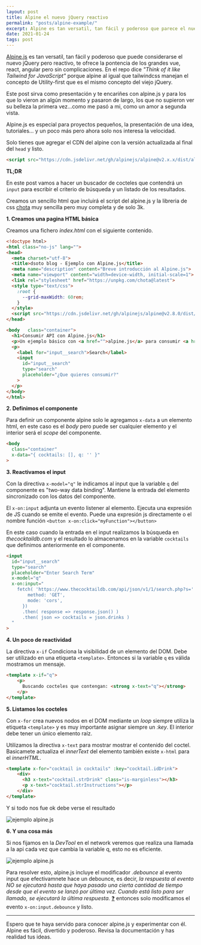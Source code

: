 ```yaml
---
layout: post
title: Alpine el nuevo jQuery reactivo
permalink: "posts/alpine-example/"
excerpt: Alpine es tan versatil, tan fácil y poderoso que parece el nuevo jQuery reactivo, te ofrece la pontencia de vue, react, angular pero sin complicaciones.
date: 2021-01-24
tags: post
---
```


[Alpine.js](https://github.com/alpinejs/alpine) es tan versatil, tan fácil y poderoso que puede considerarse el nuevo jQuery pero reactivo, te ofrece la pontencia de los grandes vue, react, angular pero sin complicaciones. En el repo dice *"Think of it like Tailwind for JavaScript"* porque alpine al igual que tailwindcss manejan el concepto de Utility-first que es el mismo concepto del viejo jQuery.

Este post sirva como presentación y te encariñes con alpine.js y para los que lo vieron an algún momento y pasaron de largo, los que no supieron ver su belleza la primera vez...como me pasó a mi, como un amor a segunda vista.

Alpine.js es especial para proyectos pequeños, la presentación de una idea, tutoriales... y un poco más pero ahora solo nos interesa la velocidad. 

Solo tienes que agregar el CDN del alpine con la versión actualizada al final del `head` y listo.

```html
<script src="https://cdn.jsdelivr.net/gh/alpinejs/alpine@v2.x.x/dist/alpine.min.js" defer></script>
```

**TL;DR**

En este post vamos a hacer un buscador de cocteles que contendrá un `input` para escribir el criterio de búsqueda y un listado de los resultados. 

Creamos un sencillo html que incluirá el script del alpine.js y la libreria de css [chota](https://jenil.github.io/chota) muy sencilla pero muy completa y de solo 3k.

**1. Creamos una pagina HTML básica**

Creamos una fichero *index.html* con el siguiente contenido.

```html
<!doctype html>
<html class="no-js" lang="">
<head>
  <meta charset="utf-8">
  <title>dsoto blog - Ejemplo con Alpine.js</title>
  <meta name="description" content="Breve introducción al Alpine.js">
  <meta name="viewport" content="width=device-width, initial-scale=1">
  <link rel="stylesheet" href="https://unpkg.com/chota@latest">
  <style type="text/css">
    :root { 
      --grid-maxWidth: 60rem;
    }    
  </style>
  <script src="https://cdn.jsdelivr.net/gh/alpinejs/alpine@v2.8.0/dist/alpine.min.js" defer></script>
</head>

<body   class="container">
  <h1>Consumir API con Alpine.js</h1>
  <p>Un ejemplo básico con <a href="">alpine.js</a> para consumir <a href="">TheCocktailDB</a>, que mejor api para consumir.🍹 🎉</p>
  <p>
    <label for="input__search">Search</label>
    <input 
      id="input__search" 
      type="search" 
      placeholder="¿Que quieres consumir?"
    >
  </p>  
</body>
</html>
```

**2. Definimos el componente**

Para definir un componente alpine solo le agregamos `x-data` a un elemento html, en este caso es el *body* pero puede ser cualquier elemento y el interior será el *scope* del componente.

```html
<body 
  class="container"
  x-data="{ cocktails: [], q: '' }" 
>
```

**3. Reactivamos el input**

Con la directiva `x-model="q"` le indicamos al input que la variable `q` del componente es "two-way data binding". Mantiene la entrada del elemento sincronizado con los datos del componente. 

El `x-on:input` adjunta un evento listener al elemento. Ejecuta una expresión de JS cuando se emite el evento. Puede una expresión js directamente o el nombre función `<button x-on:click="myFunction"></button>`

En este caso cuando la entrada en el input realizamos la búsqueda en *thecocktaildb.com* y el resultado lo almacenamos en la variable `cocktails` que definimos anteriormente en el componente.

```html
<input 
  id="input__search" 
  type="search" 
  placeholder="Enter Search Term"
  x-model="q"
  x-on:input="
    fetch( 'https://www.thecocktaildb.com/api/json/v1/1/search.php?s=' + q , {
        method: 'GET',
        mode: 'cors',
      })
      .then( response => response.json() )
      .then( json => cocktails = json.drinks )        
  "
>
```

**4. Un poco de reactividad**

 La directiva `x-if` Condiciona la visibilidad de un elemento del DOM. Debe ser utilizado en una etiqueta `<template>`. Entonces si la variable `q` es válida mostramos un mensaje.

```html
<template x-if="q">
	<p>
	  Buscando cocteles que contengan: <strong x-text="q"></strong>
	</p>
</template>
```

**5. Listamos los cocteles**

Con `x-for` crea nuevos nodos en el DOM mediante un *loop* siempre utiliza la etiqueta `<template>` y es muy importante asignar siempre un *:key*. El interior debe tener un único elemento raíz.

Utilizamos la directiva `x-text` para mostrar mostrar el contenido del coctel. Basicamete  actualiza el *innerText* del elemento también existe `x-html` para el *innerHTML*.

```html
<template x-for="cocktail in cocktails" :key="cocktail.idDrink">
	<div>
	  <h3 x-text="cocktail.strDrink" class="is-marginless"></h3>
	  <p x-text="cocktail.strInstructions"></p>
	</div>
</template>  
```

Y si todo nos fue ok debe verse el resultado

![ejemplo alpine.js](/img/alpine-cocktails.jpg)

**6. Y una cosa más**

Si nos fijamos en la *DevTool* en el network veremos que realiza una llamada a la api cada vez que cambia la variable q, esto no es eficiente. 

![ejemplo alpine.js](/img/alpine-cocktails-requests.jpg)

Para resolver esto, alpine.js incluye el modificador *.debounce* al evento input que efectivamnete hace un debounce, es decir, *la respuesta al evento NO se ejecutará hasta que haya pasado una cierta cantidad de tiempo desde que el evento se lanzó por última vez. Cuando está listo para ser llamado, se ejecutará la última respuesta.* [❓](https://github.com/alpinejs/alpine/blob/master/README.es.md#x-on) entonces solo modificamos el evento `x-on:input.debounce` y listo.

___

Espero que te haya servido para conocer alpine.js y experimentar con él. Alpine es fácil, divertido y poderoso. Revisa la documentación y has realidad tus ideas.
